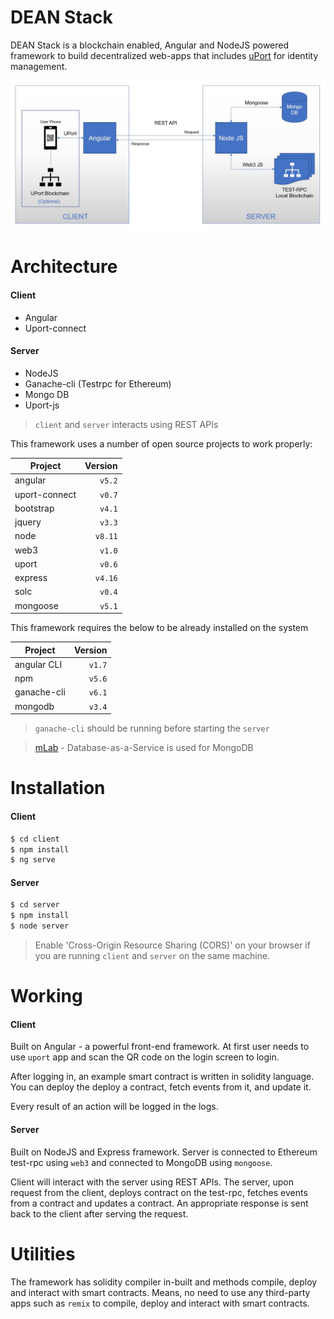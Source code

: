 # DEAN Stack

DEAN Stack is a blockchain enabled, Angular and NodeJS powered framework to build decentralized web-apps that includes [uPort](https://www.uport.me/) for identity management.

![alt text](https://raw.githubusercontent.com/mbvivek/DEAN-Stack/master/Dean-Stack-Architecture.jpg "DEAN Stack Architecture")

# Architecture
#### Client
  - Angular
  - Uport-connect

#### Server
  - NodeJS
  - Ganache-cli (Testrpc for Ethereum)
  - Mongo DB
  - Uport-js

> `client` and `server` interacts using REST APIs

This framework uses a number of open source projects to work properly:

| Project         | Version |
| --------------- | -------:|
| angular         |  `v5.2` |
| uport-connect   |  `v0.7` |
| bootstrap       |  `v4.1` |
| jquery          |  `v3.3` |
| node            |  `v8.11`|
| web3            |  `v1.0` |
| uport           |  `v0.6` |
| express         |  `v4.16`|
| solc            |  `v0.4` |
| mongoose        |  `v5.1` |

This framework requires the below to be already installed on the system

| Project         | Version |
| --------------- | -------:|
| angular CLI     |  `v1.7` |
| npm             |  `v5.6` |
| ganache-cli     |  `v6.1` |
| mongodb         |  `v3.4` |

> `ganache-cli` should be running before starting the `server`

> [mLab](https://www.mlab.com/) - Database-as-a-Service is used for MongoDB

# Installation
#### Client
```sh
$ cd client
$ npm install
$ ng serve
```
#### Server
```sh
$ cd server
$ npm install
$ node server
```
> Enable 'Cross-Origin Resource Sharing (CORS)' on your browser if you are running `client` and `server` on the same machine.

# Working
#### Client
Built on Angular - a powerful front-end framework. At first user needs to use `uport` app and scan the QR code on the login screen to login.

After logging in, an example smart contract is written in solidity language. You can deploy the deploy a contract, fetch events from it, and update it.

Every result of an action will be logged in the logs.

#### Server
Built on NodeJS and Express framework. Server is connected to Ethereum test-rpc using `web3` and connected to MongoDB using `mongoose`. 

Client will interact with the server using REST APIs. The server, upon request from the client, deploys contract on the test-rpc, fetches events from a contract and updates a contract. An appropriate response is sent back to the client after serving the request.

# Utilities
The framework has solidity compiler in-built and methods compile, deploy and interact with smart contracts. Means, no need to use any third-party apps such as `remix` to compile, deploy and interact with smart contracts.
